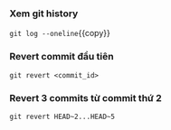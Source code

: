 ### Xem git history
`git log --oneline`{{copy}}

### Revert commit đầu tiên
`git revert <commit_id>`

### Revert 3 commits từ commit thứ 2
`git revert HEAD~2...HEAD~5`


